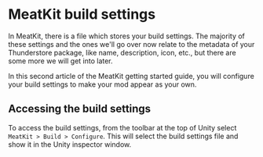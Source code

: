﻿# MeatKit build settings
In MeatKit, there is a file which stores your build settings. The majority of these settings and the ones we'll go over now relate to the metadata of your Thunderstore package, like name, description, icon, etc., but there are some more we will get into later.

In this second article of the MeatKit getting started guide, you will configure your build settings to make your mod appear as your own.

## Accessing the build settings
To access the build settings, from the toolbar at the top of Unity select `MeatKit > Build > Configure`. This will select the build settings file and show it in the Unity inspector window.
